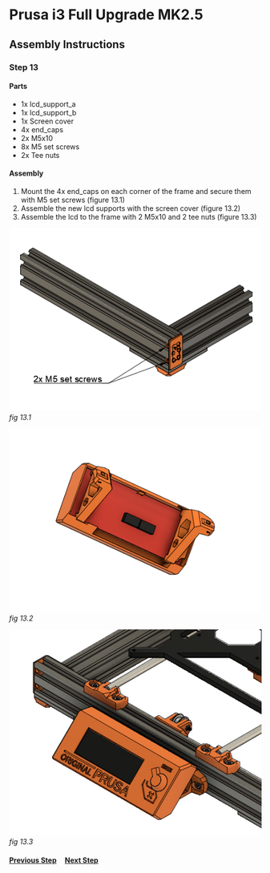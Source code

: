 # Prusa i3 Full Upgrade MK2.5

## Assembly Instructions

### Step 13

#### Parts  

* 1x lcd_support_a
* 1x lcd_support_b
* 1x Screen cover
* 4x end_caps
* 2x M5x10
* 8x M5 set screws
* 2x Tee nuts


#### Assembly

1. Mount the 4x end_caps on each corner of the frame and secure them with M5 set screws (figure 13.1)
1. Assemble the new lcd supports with the screen cover (figure 13.2)
1. Assemble the lcd to the frame with 2 M5x10 and 2 tee nuts (figure 13.3)


![](img/fig13.1.png)\
*fig 13.1*

![](img/fig13.2.png)\
*fig 13.2*

![](img/fig13.3.jpg)\
*fig 13.3*

#### [Previous Step](step12.md) &nbsp;&nbsp;&nbsp; [Next Step](step14.md)
